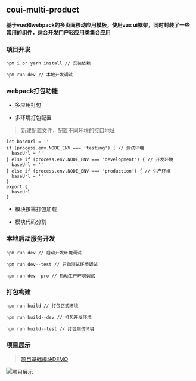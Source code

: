 ## coui-multi-product

**基于vue和webpack的多页面移动应用模板，使用vux ui框架，同时封装了一些常用的组件，适合开发门户轻应用类集合应用**

### 项目开发

```
npm i or yarn install // 安装依赖

npm run dev // 本地开发调试
```

### webpack打包功能

+ 多应用打包


+ 多环境打包配置

> 新建配置文件，配置不同环境的接口地址

```
let baseUrl = ''
if (process.env.NODE_ENV === 'testing') { // 测试环境
  baseUrl = ''
} else if (process.env.NODE_ENV === 'development') { // 开发环境
  baseUrl = ''
} else if (process.env.NODE_ENV === 'production') { // 生产环境
  baseUrl = ''
}
export {
  baseUrl
}
```

+ 模块按需打包加载

+ 模块代码分割 


### 本地启动服务开发

```
npm run dev // 启动开发环境调试

npm run dev--test // 启动测试环境调试

npm run dev--pro // 启动生产环境调试
```

### 打包构建

```
npm run build // 打包正式环境

npm run build--dev // 打包开发环境

npm run build--test // 打包测试环境
```

### 项目展示

> [项目基础模块DEMO](http://xiaoyueyue.com.cn:8080/coui-demo/index.html)

![项目展示](http://xiaoyueyue.com.cn:8080/demoPage.png)